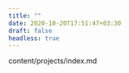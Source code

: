 ```yaml
---
title: ""
date: 2020-10-20T17:51:47+03:30
draft: false
headless: true
---
```


content/projects/index.md
